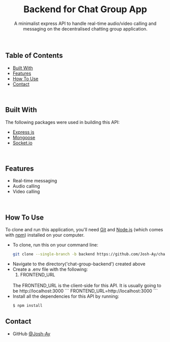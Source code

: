 <h1 align="center">Backend for Chat Group App</h1>

<div align="center">
   A minimalist express API to handle real-time audio/video calling and messaging on the decentralised chatting group application.
</div>
<br />
<br/>

## Table of Contents

- [Built With](#built-with)
- [Features](#features)
- [How To Use](#how-to-use)
- [Contact]()

<br />

## Built With 
The following packages were used in building this API:
- [Express js](https://expressjs.com/)
- [Mongoose](https://mongoosejs.com/)
- [Socket.io](https://socket.io/)

<br />

## Features
- Real-time messaging
- Audio calling
- Video calling

<br />

## How To Use
To clone and run this application, you'll need [Git](https://git-scm.com) and [Node.js](https://nodejs.org/en/download/) (which comes with [npm](http://npmjs.com)) installed on your computer. 
<br />

- To clone, run this on your command line:
    ```bash
    git clone --single-branch -b backend https://github.com/Josh-Ay/chat-group-app.git chat-group-backend
    ```
- Navigate to the directory('chat-group-backend') created above
- Create a .env file with the following:
    1. FRONTEND_URL
    <br />
    The FRONTEND_URL is the client-side for this API. It is usually  going to be http://localhost:3000
    ```
    FRONTEND_URL=http://localhost:3000
    ```
- Install all the dependencies for this API by running:
    ```bash
    $ npm install
    ```
## Contact
- GitHub [@Josh-Ay](https://{github.com/Josh-Ay})